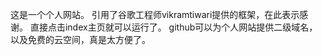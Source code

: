 
这是一个个人网站。
引用了谷歌工程师vikramtiwari提供的框架，在此表示感谢。
直接点击index主页就可以运行了。
github可以为个人网站提供二级域名，以及免费的云空间，真是太方便了。